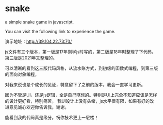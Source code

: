 # snake
a simple snake game in javascript.

You can visit the following link to experience the game.

演示地址：http://39.104.22.73:70/

js文件有三个版本，第一版是17年刚学js时写的，第二版是18年时整理了下代码，
第三版是2021年又整理的。

可以清晰的看到这三版代码风格，从流水账方式，到初级的函数式编程，到第三版的面向对象编程。

对我来说也是个成长的见证，特意留下了之前的版本，我会一直学习更新。

因为不管是UI，还是js逻辑，全是自己瞎想的。特别是UI上完全不知道应该是怎样的设计更好看，特别痛苦。
我UI设计上没有头绪，js水平很有限，如果有好的改进意见诚心欢迎你告诉我，谢谢。

能看到我的代码真是缘分，祝你技术更上一层楼！

